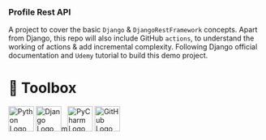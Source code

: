 ### Profile Rest API
A project to cover the basic `Django` & `DjangoRestFramework` concepts. Apart from Django, this repo will also 
include GitHub `actions`, to understand the working of actions & add incremental complexity. Following Django official documentation and 
`Udemy` tutorial to build this demo project.


# 🧰 Toolbox

<img src="https://cdn.worldvectorlogo.com/logos/python-4.svg" alt="Python Logo" width="50" height="50"/> <img src="https://cdn.worldvectorlogo.com/logos/django.svg" alt="Django Logo" width="50" height="50"/>m<img src="https://cdn.worldvectorlogo.com/logos/pycharm-1.svg" alt="PyCharm Logo" width="50" height="50"/>
 <img src="https://cdn.worldvectorlogo.com/logos/github-icon-1.svg" alt="GitHub Logo" width="50" height="50"/>